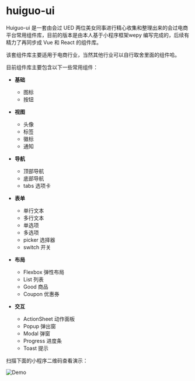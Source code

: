 # huiguo-ui

Huiguo-ui 是一套由会过 UED 两位美女同事进行精心收集和整理出来的会过电商平台常用组件库，目前的版本是由本人基于小程序框架wepy 编写完成的，后续有精力了再同步成 Vue 和 React 的组件库。

该套组件库主要适用于电商行业，当然其他行业可以自行取舍里面的组件哈。

目前组件库主要包含以下一些常用组件：

- **基础**
  - 图标
  - 按钮

- **视图**
  - 头像
  - 标签
  - 徽标
  - 通知
- **导航**
  - 顶部导航
  - 底部导航
  - tabs 选项卡
- **表单**
  - 单行文本
  - 多行文本
  - 单选项
  - 多选项
  - picker 选择器
  - switch 开关
- **布局**
  - Flexbox 弹性布局
  - List 列表
  - Good 商品
  - Coupon 优惠券
- **交互**
  - ActionSheet 动作面板
  - Popup 弹出窗
  - Modal 弹窗
  - Progress 进度条
  - Toast 提示

扫描下面的小程序二维码查看演示：

![Demo]()